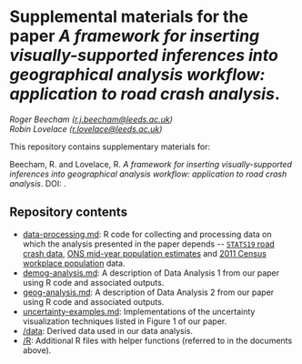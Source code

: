 # Supplemental materials for the paper _A framework for inserting visually-supported inferences into geographical analysis workflow: application to road crash analysis_.


_Roger&nbsp;Beecham ([r.j.beecham@leeds.ac.uk](mailto:r.j.beecham@leeds.ac.uk))_<br>
_Robin&nbsp;Lovelace ([r.lovelace@leeds.ac.uk](mailto:r.lovelace@leeds.ac.uk))_


This repository contains supplementary materials for:

Beecham, R. and Lovelace, R. _A framework for inserting visually-supported inferences into geographical analysis workflow: application to road crash analysis_. DOI: []().


## Repository contents

* [data-processing.md](data-processing.md): R code for collecting and processing data on which the analysis presented in the paper depends -- [`STATS19` road crash data](https://data.gov.uk/dataset/cb7ae6f0-4be6-4935-9277-47e5ce24a11f/road-safety-data), [ONS mid-year population estimates](https://www.ons.gov.uk/peoplepopulationandcommunity/populationandmigration/populationestimates) and [2011 Census workplace population](https://www.ons.gov.uk/peoplepopulationandcommunity/populationandmigration/populationestimates/articles/workplacepopulationanalysis/2014-05-23) data.
* [demog-analysis.md](demog-analysis.md): A description of Data Analysis 1 from our paper using R code and associated outputs.
* [geog-analysis.md](geog-analysis.md): A description of Data Analysis 2 from our paper using R code and associated outputs.
* [uncertainty-examples.md](unertainty-examples.md): Implementations of the uncertainty visualization techniques listed in Figure 1 of our paper.
* [/data](/data): Derived data used in our data analysis.
* [/R](/R): Additional R files with helper functions (referred to in the documents above).
